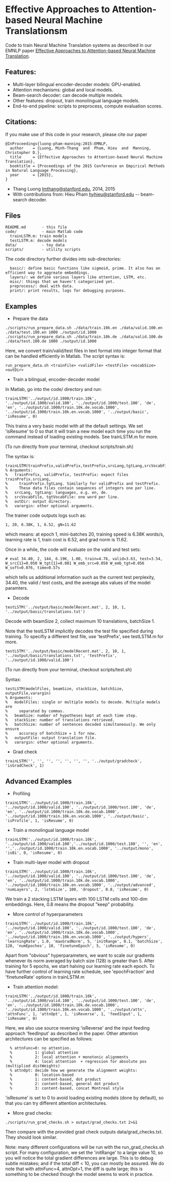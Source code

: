 Effective Approaches to Attention-based Neural Machine Translationsm
====================================================================

Code to train Neural Machine Translation systems as described in our EMNLP paper
<a href="https://aclweb.org/anthology/D/D15/D15-1166.pdf">Effective Approaches
to Attention-based Neural Machine Translation</a>.


## Features:
- Multi-layer bilingual encoder-decoder models: GPU-enabled.
- Attention mechanisms: global and local models.
- Beam-search decoder: can decode multiple models.
- Other features: dropout, train monolingual language models.
- End-to-end pipeline: scripts to preprocess, compute evaluation scores.

## Citations:
If you make use of this code in your research, please cite our paper
```
@InProceedings{luong-pham-manning:2015:EMNLP,
  author    = {Luong, Minh-Thang  and  Pham, Hieu  and  Manning, Christopher D.},
  title     = {Effective Approaches to Attention-based Neural Machine Translation},
  booktitle = {Proceedings of the 2015 Conference on Empirical Methods in Natural Language Processing},
  year      = {2015},
}
```

- Thang Luong <lmthang@stanford.edu>, 2014, 2015
- With contributions from:
    Hieu Pham <hyhieu@stanford.edu> -- beam-search decoder.

## Files

```
README.md       - this file
code/           - main Matlab code
  trainLSTM.m: train models
  testLSTM.m: decode models
data/           - toy data
scripts/        - utility scripts
```

The code directory further divides into sub-directories:
```
  basic/: define basic functions like sigmoid, prime. It also has an efficient way to aggreate embeddings.
  layers/: we define various layers like attention, LSTM, etc.
  misc/: things that we haven't categorized yet.
  preprocess/: deal with data.
  print/: print results, logs for debugging purposes.
```

## Examples

- Prepare the data
```
./scripts/run_prepare_data.sh ./data/train.10k.en ./data/valid.100.en ./data/test.100.en 1000 ./output/id.1000
./scripts/run_prepare_data.sh ./data/train.10k.de ./data/valid.100.de ./data/test.100.de 1000 ./output/id.1000
```
Here, we convert train/valid/test files in text format into integer format that can be handled efficiently in Matlab. The script syntax is:
```
run_prepare_data.sh <trainFile> <validFile> <testFile> <vocabSize> <outDir>
```

- Train a bilingual, encoder-decoder model

In Matlab, go into the code/ directory and run:
```
trainLSTM('../output/id.1000/train.10k', '../output/id.1000/valid.100', '../output/id.1000/test.100', 'de', 'en', '../output/id.1000/train.10k.de.vocab.1000', '../output/id.1000/train.10k.en.vocab.1000', '../output/basic', 'isResume', 0)
```
This trains a very basic model with all the default settings. We set 'isResume' to 0 so that it will train a new model each time you run the command instead of loading existing models. See trainLSTM.m for more.

(To run directly from your terminal, checkout scripts/train.sh)

The syntax is:
```
trainLSTM(trainPrefix,validPrefix,testPrefix,srcLang,tgtLang,srcVocabFile,tgtVocabFile,outDir,varargin)
% Arguments:
%   trainPrefix, validPrefix, testPrefix: expect files trainPrefix.srcLang,
%     trainPrefix.tgtLang. Similarly for validPrefix and testPrefix.
%     These data files contain sequences of integers one per line.
%   srcLang, tgtLang: languages, e.g. en, de.
%   srcVocabFile, tgtVocabFile: one word per line.
%   outDir: output directory.
%   varargin: other optional arguments.
```

The trainer code outputs logs such as:
```
1, 20, 6.38K, 1, 6.52, gN=11.62
```
which means: at epoch 1, mini-batches 20, training speed is 6.38K words/s, learning rate is 1, train cost is 6.52, and grad norm is 11.62.

Once in a while, the code will evaluate on the valid and test sets:
```
# eval 34.40, 2, 144, 6.19K, 1.00, train=4.76, valid=3.63, test=3.54, W_src{1}=0.050 W_tgt{1}=0.081 W_emb_src=0.050 W_emb_tgt=0.056 W_soft=0.076, time=0.57s
```
which tells us additional information such as the current test perplexity, 34.40, the valid / test costs, and the average abs values of the model paramters.

- Decode
```
testLSTM('../output/basic/modelRecent.mat', 2, 10, 1, '../output/basic/translations.txt')
```
Decode with beamSize 2, collect maximum 10 translations, batchSize 1. 

Note that the testLSTM implicitly decodes the test file specified during training. To specifiy a different test file, use 'testPrefix', see testLSTM.m for more.
```
testLSTM('../output/basic/modelRecent.mat', 2, 10, 1, '../output/basic/translations.txt', 'testPrefix', '../output/id.1000/valid.100')
```

(To run directly from your terminal, checkout scripts/test.sh)

Syntax:
```
testLSTM(modelFiles, beamSize, stackSize, batchSize, outputFile,varargin)
% Arguments:
%   modelFiles: single or multiple models to decode. Multiple models are
%     separated by commas.
%   beamSize: number of hypotheses kept at each time step.
%   stackSize: number of translations retrieved.
%   batchSize: number of sentences decoded simultaneously. We only ensure
%     accuracy of batchSize = 1 for now.
%   outputFile: output translation file.
%   varargin: other optional arguments.
```

- Grad check
```
trainLSTM('', '', '', '', '', '', '', '../output/gradcheck', 'isGradCheck', 1)
```

## Advanced Examples
- Profiling
```
trainLSTM('../output/id.1000/train.10k', '../output/id.1000/valid.100', '../output/id.1000/test.100', 'de', 'en', '../output/id.1000/train.10k.de.vocab.1000', '../output/id.1000/train.10k.en.vocab.1000', '../output/basic', 'isProfile', 1, 'isResume', 0)
```

- Train a monolingual language model
```
trainLSTM('../output/id.1000/train.10k', '../output/id.1000/valid.100','../output/id.1000/test.100', '', 'en', '','../output/id.1000/train.10k.en.vocab.1000', '../output/mono', 'isBi', 0, 'isResume', 0)
```

- Train multi-layer model with dropout
```
trainLSTM('../output/id.1000/train.10k', '../output/id.1000/valid.100', '../output/id.1000/test.100', 'de', 'en', '../output/id.1000/train.10k.de.vocab.1000', '../output/id.1000/train.10k.en.vocab.1000', '../output/advanced', 'numLayers', 2, 'lstmSize', 100, 'dropout', 0.8, 'isResume', 0)
```

We train a 2 stacking LSTM layers with 100 LSTM cells and 100-dim embeddings. Here, 0.8 means the dropout "keep" probability.

- More control of hyperparameters
```
trainLSTM('../output/id.1000/train.10k', '../output/id.1000/valid.100', '../output/id.1000/test.100', 'de', 'en', '../output/id.1000/train.10k.de.vocab.1000', '../output/id.1000/train.10k.en.vocab.1000', '../output/hypers', 'learningRate', 1.0, 'maxGradNorm', 5, 'initRange', 0.1, 'batchSize', 128, 'numEpoches', 10, 'finetuneEpoch', 5, 'isResume', 0)
```

Apart from "obvious" hyperparameters, we want to scale our gradients whenever its norm averaged by batch size (128) is greater than 5. After training for 5 epochs, we start halving our learning rate each epoch. To have further control of learning rate schedule, see 'epochFraction' and 'finetuneRate' options in trainLSTM.m

- Train attention model:
```
trainLSTM('../output/id.1000/train.10k', '../output/id.1000/valid.100', '../output/id.1000/test.100', 'de', 'en', '../output/id.1000/train.10k.de.vocab.1000', '../output/id.1000/train.10k.en.vocab.1000', '../output/attn', 'attnFunc', 1, 'attnOpt', 1, 'isReverse', 1, 'feedInput', 1, 'isResume', 0)
```
Here, we also use source reversing 'isReverse' and the input feeding approach 'feedInput' as described in the paper. Other attention architectures can be specified as follows:
```
  % attnFunc=0: no attention.
  %          1: global attention
  %          2: local attention + monotonic alignments
  %          4: local attention  + regression for absolute pos (multiplied distWeights)
  % attnOpt: decide how we generate the alignment weights:
  %          0: location-based
  %          1: content-based, dot product
  %          2: content-based, general dot product
  %          3: content-based, concat Montreal style
```
'isResume' is set to 0 to avoid loading existing models (done by default), so that you can try different attention architectures.

- More grad checks:
```
./scripts/run_grad_checks.sh > output/grad_checks.txt 2>&1
```
Then compare with the provided grad check outputs data/grad_checks.txt. They
should look similar.

Note: many different configurations will be run with the run_grad_checks.sh script. For many configuration, we set the 'initRange' to a large value 10, so you will notice the total gradient differences are large. This is to debug subtle mistakes; and if the total diff < 10, you can mostly be assured. We do note that with attnFunc=4, attnOpt=1, the diff is quite large; this is something to be checked though the model seems to work in practice.

